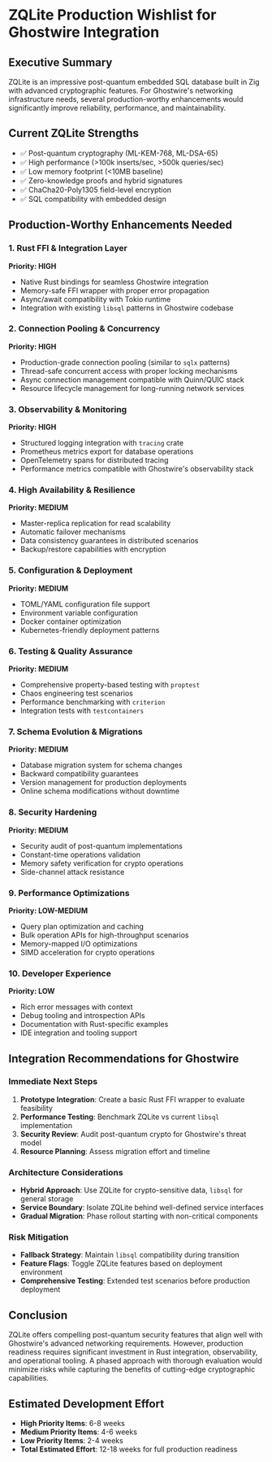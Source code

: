 # ZQLite Production Wishlist for Ghostwire Integration

## Executive Summary

ZQLite is an impressive post-quantum embedded SQL database built in Zig with advanced cryptographic features. For Ghostwire's networking infrastructure needs, several production-worthy enhancements would significantly improve reliability, performance, and maintainability.

## Current ZQLite Strengths
- ✅ Post-quantum cryptography (ML-KEM-768, ML-DSA-65)
- ✅ High performance (>100k inserts/sec, >500k queries/sec)
- ✅ Low memory footprint (<10MB baseline)
- ✅ Zero-knowledge proofs and hybrid signatures
- ✅ ChaCha20-Poly1305 field-level encryption
- ✅ SQL compatibility with embedded design

## Production-Worthy Enhancements Needed

### 1. Rust FFI & Integration Layer
**Priority: HIGH**
- Native Rust bindings for seamless Ghostwire integration
- Memory-safe FFI wrapper with proper error propagation
- Async/await compatibility with Tokio runtime
- Integration with existing `libsql` patterns in Ghostwire codebase

### 2. Connection Pooling & Concurrency
**Priority: HIGH**
- Production-grade connection pooling (similar to `sqlx` patterns)
- Thread-safe concurrent access with proper locking mechanisms
- Async connection management compatible with Quinn/QUIC stack
- Resource lifecycle management for long-running network services

### 3. Observability & Monitoring
**Priority: HIGH**
- Structured logging integration with `tracing` crate
- Prometheus metrics export for database operations
- OpenTelemetry spans for distributed tracing
- Performance metrics compatible with Ghostwire's observability stack

### 4. High Availability & Resilience
**Priority: MEDIUM**
- Master-replica replication for read scalability
- Automatic failover mechanisms
- Data consistency guarantees in distributed scenarios
- Backup/restore capabilities with encryption

### 5. Configuration & Deployment
**Priority: MEDIUM**
- TOML/YAML configuration file support
- Environment variable configuration
- Docker container optimization
- Kubernetes-friendly deployment patterns

### 6. Testing & Quality Assurance
**Priority: MEDIUM**
- Comprehensive property-based testing with `proptest`
- Chaos engineering test scenarios
- Performance benchmarking with `criterion`
- Integration tests with `testcontainers`

### 7. Schema Evolution & Migrations
**Priority: MEDIUM**
- Database migration system for schema changes
- Backward compatibility guarantees
- Version management for production deployments
- Online schema modifications without downtime

### 8. Security Hardening
**Priority: MEDIUM**
- Security audit of post-quantum implementations
- Constant-time operations validation
- Memory safety verification for crypto operations
- Side-channel attack resistance

### 9. Performance Optimizations
**Priority: LOW-MEDIUM**
- Query plan optimization and caching
- Bulk operation APIs for high-throughput scenarios
- Memory-mapped I/O optimizations
- SIMD acceleration for crypto operations

### 10. Developer Experience
**Priority: LOW**
- Rich error messages with context
- Debug tooling and introspection APIs
- Documentation with Rust-specific examples
- IDE integration and tooling support

## Integration Recommendations for Ghostwire

### Immediate Next Steps
1. **Prototype Integration**: Create a basic Rust FFI wrapper to evaluate feasibility
2. **Performance Testing**: Benchmark ZQLite vs current `libsql` implementation
3. **Security Review**: Audit post-quantum crypto for Ghostwire's threat model
4. **Resource Planning**: Assess migration effort and timeline

### Architecture Considerations
- **Hybrid Approach**: Use ZQLite for crypto-sensitive data, `libsql` for general storage
- **Service Boundary**: Isolate ZQLite behind well-defined service interfaces
- **Gradual Migration**: Phase rollout starting with non-critical components

### Risk Mitigation
- **Fallback Strategy**: Maintain `libsql` compatibility during transition
- **Feature Flags**: Toggle ZQLite features based on deployment environment
- **Comprehensive Testing**: Extended test scenarios before production deployment

## Conclusion

ZQLite offers compelling post-quantum security features that align well with Ghostwire's advanced networking requirements. However, production readiness requires significant investment in Rust integration, observability, and operational tooling. A phased approach with thorough evaluation would minimize risks while capturing the benefits of cutting-edge cryptographic capabilities.

## Estimated Development Effort
- **High Priority Items**: 6-8 weeks
- **Medium Priority Items**: 4-6 weeks
- **Low Priority Items**: 2-4 weeks
- **Total Estimated Effort**: 12-18 weeks for full production readiness
